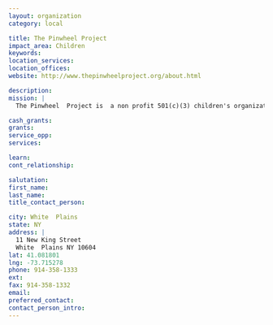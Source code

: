 ```yaml
---
layout: organization
category: local

title: The Pinwheel Project
impact_area: Children
keywords: 
location_services: 
location_offices: 
website: http://www.thepinwheelproject.org/about.html

description: 
mission: |
  The Pinwheel  Project is  a non profit 501(c)(3) children's organization whose mission is to ensure that no child or family ever feels isolated or alone during the ordeal of a pediatric hospital stay.

cash_grants: 
grants: 
service_opp: 
services: 

learn: 
cont_relationship: 

salutation: 
first_name: 
last_name: 
title_contact_person: 

city: White  Plains
state: NY
address: |
  11 New King Street  
  White  Plains NY 10604
lat: 41.081801
lng: -73.715278
phone: 914-358-1333
ext: 
fax: 914-358-1332
email: 
preferred_contact: 
contact_person_intro: 
---
```

